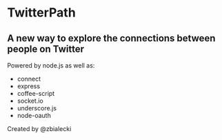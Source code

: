 TwitterPath
===

A new way to explore the connections between people on Twitter
---

Powered by node.js as well as:

- connect
- express
- coffee-script
- socket.io
- underscore.js
- node-oauth

Created by @zbialecki